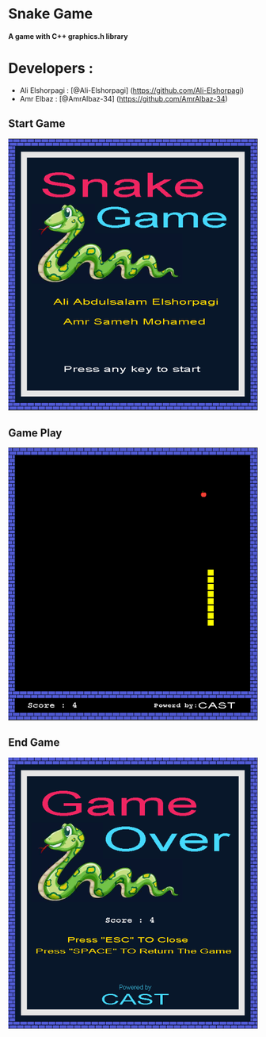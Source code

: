 # Snake Game
#### A game with C++ graphics.h library  

# Developers :
* Ali Elshorpagi : [@Ali-Elshorpagi] (https://github.com/Ali-Elshorpagi)
* Amr Elbaz : [@AmrAlbaz-34] (https://github.com/AmrAlbaz-34)

## Start Game
![Example screenshot](./img/Start.png)

## Game Play
![Example screenshot](./img/Game_Play.png)

## End Game
![Example screenshot](./img/End.png)
